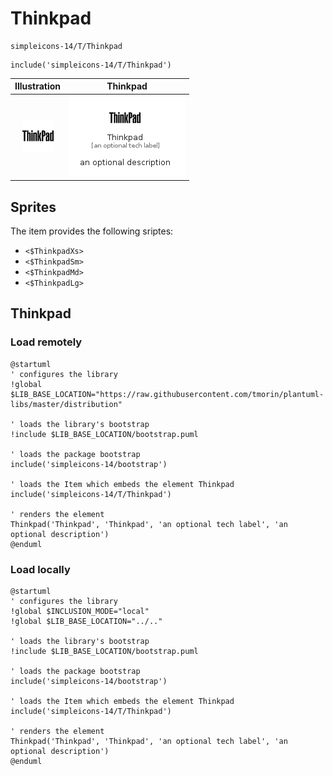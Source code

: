 # Thinkpad


```text
simpleicons-14/T/Thinkpad
```

```text
include('simpleicons-14/T/Thinkpad')
```



| Illustration | Thinkpad |
| :---: | :---: |
| ![illustration for Illustration](../../simpleicons-14/T/Thinkpad.png) | ![illustration for Thinkpad](../../simpleicons-14/T/Thinkpad.Local.png) |



## Sprites
The item provides the following sriptes:

- `<$ThinkpadXs>`
- `<$ThinkpadSm>`
- `<$ThinkpadMd>`
- `<$ThinkpadLg>`





## Thinkpad

### Load remotely
```plantuml
@startuml
' configures the library
!global $LIB_BASE_LOCATION="https://raw.githubusercontent.com/tmorin/plantuml-libs/master/distribution"

' loads the library's bootstrap
!include $LIB_BASE_LOCATION/bootstrap.puml

' loads the package bootstrap
include('simpleicons-14/bootstrap')

' loads the Item which embeds the element Thinkpad
include('simpleicons-14/T/Thinkpad')

' renders the element
Thinkpad('Thinkpad', 'Thinkpad', 'an optional tech label', 'an optional description')
@enduml
```

### Load locally
```plantuml
@startuml
' configures the library
!global $INCLUSION_MODE="local"
!global $LIB_BASE_LOCATION="../.."

' loads the library's bootstrap
!include $LIB_BASE_LOCATION/bootstrap.puml

' loads the package bootstrap
include('simpleicons-14/bootstrap')

' loads the Item which embeds the element Thinkpad
include('simpleicons-14/T/Thinkpad')

' renders the element
Thinkpad('Thinkpad', 'Thinkpad', 'an optional tech label', 'an optional description')
@enduml
```

